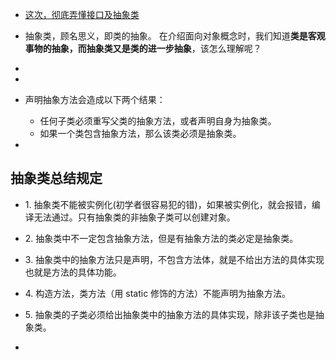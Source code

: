 - [这次，彻底弄懂接口及抽象类](https://zhuanlan.zhihu.com/p/51977526)
- 抽象类，顾名思义，即类的抽象。
  在介绍面向对象概念时，我们知道**类是客观事物的抽象，而抽象类又是类的进一步抽象**，该怎么理解呢？
-
-
- 声明抽象方法会造成以下两个结果：
  
  *   任何子类必须重写父类的抽象方法，或者声明自身为抽象类。
  *   如果一个类包含抽象方法，那么该类必须是抽象类。
-
## 抽象类总结规定

*   1\. 抽象类不能被实例化(初学者很容易犯的错)，如果被实例化，就会报错，编译无法通过。只有抽象类的非抽象子类可以创建对象。

*   2\. 抽象类中不一定包含抽象方法，但是有抽象方法的类必定是抽象类。

*   3\. 抽象类中的抽象方法只是声明，不包含方法体，就是不给出方法的具体实现也就是方法的具体功能。

*   4\. 构造方法，类方法（用 static 修饰的方法）不能声明为抽象方法。

*   5\. 抽象类的子类必须给出抽象类中的抽象方法的具体实现，除非该子类也是抽象类。
-
